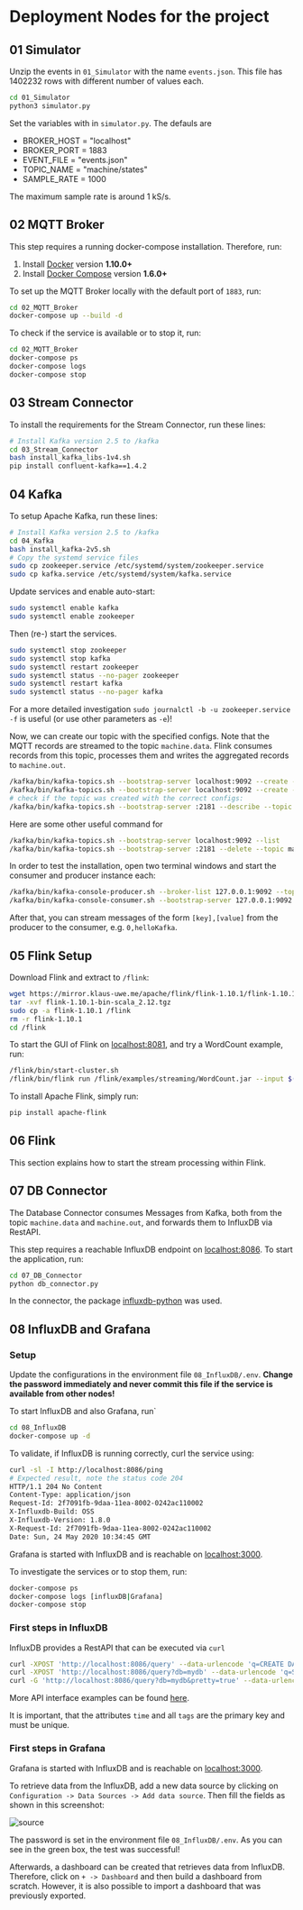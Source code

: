 # Deployment Nodes for the project


## 01 Simulator

Unzip the events in `01_Simulator` with the name `events.json`.
This file has 1402232 rows with different number of values each.

```bash
cd 01_Simulator
python3 simulator.py
```

Set the variables with in `simulator.py`. The defauls are

* BROKER_HOST = "localhost"
* BROKER_PORT = 1883
* EVENT_FILE = "events.json"
* TOPIC_NAME = "machine/states"
* SAMPLE_RATE = 1000

The maximum sample rate is around 1 kS/s.

## 02 MQTT Broker

This step requires a running docker-compose installation. Therefore, run:

1. Install [Docker](https://www.docker.com/community-edition#/download) version **1.10.0+**
2. Install [Docker Compose](https://docs.docker.com/compose/install/) version **1.6.0+**

To set up the MQTT Broker locally with the default
port of `1883`, run:

```bash
cd 02_MQTT_Broker
docker-compose up --build -d
```

To check if the service is available or 
to stop it, run:

```bash
cd 02_MQTT_Broker
docker-compose ps
docker-compose logs
docker-compose stop
```




## 03 Stream Connector

To install the requirements for the Stream Connector, run these lines:

```bash
# Install Kafka version 2.5 to /kafka
cd 03_Stream_Connector
bash install_kafka_libs-1v4.sh
pip install confluent-kafka==1.4.2
```




## 04 Kafka

To setup Apache Kafka, run these lines:

```bash
# Install Kafka version 2.5 to /kafka
cd 04_Kafka
bash install_kafka-2v5.sh
# Copy the systemd service files
sudo cp zookeeper.service /etc/systemd/system/zookeeper.service 
sudo cp kafka.service /etc/systemd/system/kafka.service 
```

Update services and enable auto-start:
```bash
sudo systemctl enable kafka
sudo systemctl enable zookeeper
```

Then (re-) start the services.
```bash
sudo systemctl stop zookeeper
sudo systemctl stop kafka
sudo systemctl restart zookeeper
sudo systemctl status --no-pager zookeeper
sudo systemctl restart kafka
sudo systemctl status --no-pager kafka
```

For a more detailed investigation `sudo journalctl -b -u zookeeper.service -f`
is useful (or use other parameters as `-e`)!


Now, we can create our topic with the specified configs. Note that the MQTT records are streamed to the topic
`machine.data`. Flink consumes records from this topic, processes them and writes the aggregated records to 
`machine.out`.

```bash
/kafka/bin/kafka-topics.sh --bootstrap-server localhost:9092 --create --topic machine.data --replication-factor 1 --partitions 5 --config cleanup.policy=compact --config retention.ms=172800000
/kafka/bin/kafka-topics.sh --bootstrap-server localhost:9092 --create --topic machine.out --replication-factor 1 --partitions 3 --config cleanup.policy=compact --config retention.ms=172800000
# check if the topic was created with the correct configs:
/kafka/bin/kafka-topics.sh --bootstrap-server :2181 --describe --topic machine.data
```

Here are some other useful command for
```bash
/kafka/bin/kafka-topics.sh --bootstrap-server localhost:9092 --list
/kafka/bin/kafka-topics.sh --bootstrap-server :2181 --delete --topic machine.data
```

In order to test the installation, open two terminal windows and start
the consumer and producer instance each:
```bash
/kafka/bin/kafka-console-producer.sh --broker-list 127.0.0.1:9092 --topic machine.data --property parse.key=true --property key.separator=,
/kafka/bin/kafka-console-consumer.sh --bootstrap-server 127.0.0.1:9092 --topic machine.data --from-beginning --property print.key=true --property key.separator=,
```
After that, you can stream messages of the form `[key],[value]` from the producer to the consumer,
e.g. `0,helloKafka`.


## 05 Flink Setup

Download Flink and extract to `/flink`:
```bash
wget https://mirror.klaus-uwe.me/apache/flink/flink-1.10.1/flink-1.10.1-bin-scala_2.12.tgz
tar -xvf flink-1.10.1-bin-scala_2.12.tgz
sudo cp -a flink-1.10.1 /flink
rm -r flink-1.10.1
cd /flink
```
To start the GUI of Flink on [localhost:8081](http://localhost:8081/#/), 
and try a WordCount example, run:
```bash
/flink/bin/start-cluster.sh
/flink/bin/flink run /flink/examples/streaming/WordCount.jar --input $(pwd)/01_Simulator/events.json --output $(pwd)/01_Simulator/eventsWordCount.out
```


To install Apache Flink, simply run:

```bash
pip install apache-flink
```


## 06 Flink

This section explains how to start the stream processing 
within Flink.

## 07 DB Connector

The Database Connector consumes Messages from Kafka, both from 
the topic `machine.data` and `machine.out`, and forwards them
to InfluxDB via RestAPI.

This step requires a reachable InfluxDB endpoint on [localhost:8086](localhost:8086).
To start the application, run:

```bash
cd 07_DB_Connector
python db_connector.py
``` 

In the connector, the package [influxdb-python](https://influxdb-python.readthedocs.io/en/latest/include-readme.html)
was used.

## 08 InfluxDB and Grafana

### Setup

Update the configurations in the environment file `08_InfluxDB/.env`.
**Change the password immediately and never commit this file if the service is available from other 
nodes!** 

To start InfluxDB and also Grafana, run`
```bash
cd 08_InfluxDB
docker-compose up -d
``` 

To validate, if InfluxDB is running correctly, curl the service 
using:

```bash
curl -sl -I http://localhost:8086/ping
# Expected result, note the status code 204
HTTP/1.1 204 No Content
Content-Type: application/json
Request-Id: 2f7091fb-9daa-11ea-8002-0242ac110002
X-Influxdb-Build: OSS
X-Influxdb-Version: 1.8.0
X-Request-Id: 2f7091fb-9daa-11ea-8002-0242ac110002
Date: Sun, 24 May 2020 10:34:45 GMT
```

Grafana is started with InfluxDB and is reachable on
[localhost:3000](http://localhost:3000).


To investigate the services or 
to stop them, run:

```bash
docker-compose ps
docker-compose logs [influxDB|Grafana]
docker-compose stop
```

### First steps in InfluxDB

InfluxDB provides a RestAPI that can be executed via `curl`

```bash
curl -XPOST 'http://localhost:8086/query' --data-urlencode 'q=CREATE DATABASE "mydb"'
curl -XPOST 'http://localhost:8086/query?db=mydb' --data-urlencode 'q=SELECT * INTO "newmeas" FROM "mymeas"'
curl -G 'http://localhost:8086/query?db=mydb&pretty=true' --data-urlencode 'q=SELECT * FROM "mymeas"'
```
More API interface examples can be found [here](https://docs.influxdata.com/influxdb/v1.8/tools/api/).

It is important, that the attributes `time` and all `tags` are
the primary key and must be unique.

### First steps in Grafana

Grafana is started with InfluxDB and is reachable on
[localhost:3000](http://localhost:3000).

To retrieve data from the InfluxDB, add a new data source by 
clicking on `Configuration -> Data Sources -> Add data source`.
Then fill the fields as shown in this screenshot:

![source](docs/grafana_source.png)   

The password is set in the environment file `08_InfluxDB/.env`.
As you can see in the green box, the test was successful!

Afterwards, a dashboard can be created that retrieves data from
InfluxDB. Therefore, click on `+ -> Dashboard` and then build a
dashboard from scratch. However, it is also possible to import
a dashboard that was previously exported.
